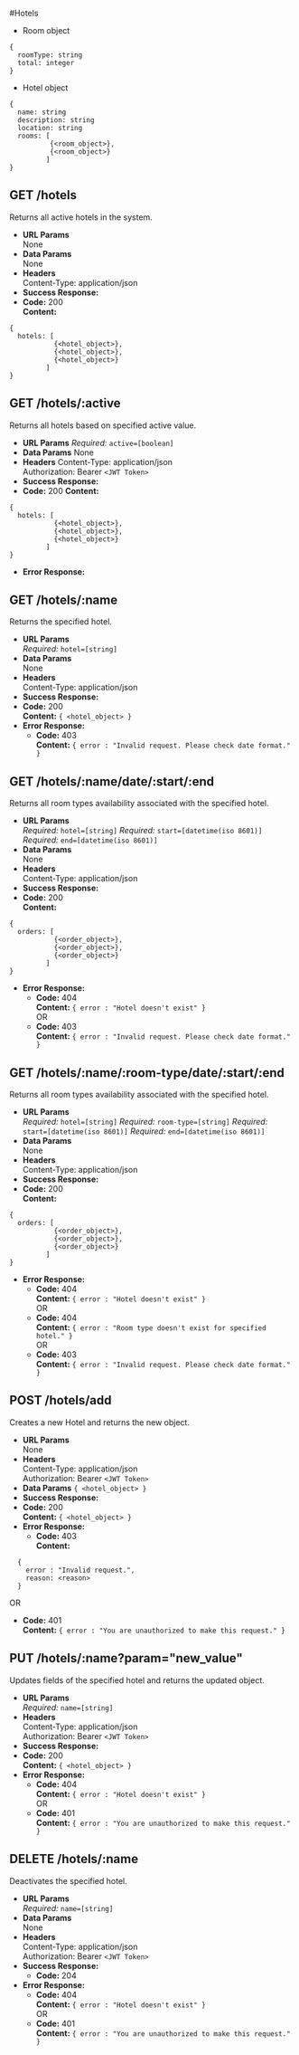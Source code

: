 #Hotels
* Room object
```
{
  roomType: string
  total: integer
}
```
* Hotel object
```
{
  name: string
  description: string
  location: string
  rooms: [
          {<room_object>},
          {<room_object>}
         ]
}
```
**GET /hotels**
----
  Returns all active hotels in the system.
* **URL Params**  
  None
* **Data Params**  
  None
* **Headers**  
  Content-Type: application/json  
* **Success Response:**  
* **Code:** 200  
  **Content:**  
```
{
  hotels: [
           {<hotel_object>},
           {<hotel_object>},
           {<hotel_object>}
         ]
}
```

**GET /hotels/:active**
----
  Returns all hotels based on specified active value.
* **URL Params**
  *Required:* `active=[boolean]`
* **Data Params**
  None
* **Headers**
  Content-Type: application/json  
  Authorization: Bearer `<JWT Token>`
* **Success Response:**
* **Code:** 200
  **Content:**
```
{
  hotels: [
           {<hotel_object>},
           {<hotel_object>},
           {<hotel_object>}
         ]
}
```
* **Error Response:**

**GET /hotels/:name**
----
  Returns the specified hotel.
* **URL Params**  
  *Required:* `hotel=[string]`
* **Data Params**  
  None
* **Headers**  
  Content-Type: application/json
* **Success Response:** 
* **Code:** 200  
  **Content:**  `{ <hotel_object> }` 
* **Error Response:**  
  * **Code:** 403  
  **Content:** `{ error : "Invalid request. Please check date format." }`

**GET /hotels/:name/date/:start/:end**
----
  Returns all room types availability associated with the specified hotel.
* **URL Params**  
  *Required:* `hotel=[string]`
  *Required:* `start=[datetime(iso 8601)]`
  *Required:* `end=[datetime(iso 8601)]`
* **Data Params**  
  None
* **Headers**  
  Content-Type: application/json  
* **Success Response:**  
* **Code:** 200  
  **Content:**  
```
{
  orders: [
           {<order_object>},
           {<order_object>},
           {<order_object>}
         ]
}
```
* **Error Response:**  
  * **Code:** 404  
  **Content:** `{ error : "Hotel doesn't exist" }`  
  OR  
  * **Code:** 403  
  **Content:** `{ error : "Invalid request. Please check date format." }`

**GET /hotels/:name/:room-type/date/:start/:end**
----
  Returns all room types availability associated with the specified hotel.
* **URL Params**  
  *Required:* `hotel=[string]`
  *Required:* `room-type=[string]`
  *Required:* `start=[datetime(iso 8601)]`
  *Required:* `end=[datetime(iso 8601)]`
* **Data Params**  
  None
* **Headers**  
  Content-Type: application/json  
* **Success Response:**  
* **Code:** 200  
  **Content:**  
```
{
  orders: [
           {<order_object>},
           {<order_object>},
           {<order_object>}
         ]
}
```
* **Error Response:**  
  * **Code:** 404  
  **Content:** `{ error : "Hotel doesn't exist" }`  
  OR
  * **Code:** 404  
  **Content:** `{ error : "Room type doesn't exist for specified hotel." }`  
  OR  
  * **Code:** 403  
  **Content:** `{ error : "Invalid request. Please check date format." }`

**POST /hotels/add**
----
  Creates a new Hotel and returns the new object.
* **URL Params**  
  None
* **Headers**  
  Content-Type: application/json  
  Authorization: Bearer `<JWT Token>`
* **Data Params**  `{ <hotel_object> }` 
* **Success Response:**  
* **Code:** 200  
  **Content:**  `{ <hotel_object> }` 
* **Error Response:**  
  * **Code:** 403  
  **Content:** 
```
  { 
    error : "Invalid request.",
    reason: <reason>
  }
```  
  OR
  * **Code:** 401  
  **Content:** `{ error : "You are unauthorized to make this request." }`

**PUT /hotels/:name?param="new_value"**
----
  Updates fields of the specified hotel and returns the updated object.
* **URL Params**  
  *Required:* `name=[string]`
* **Headers**  
  Content-Type: application/json  
  Authorization: Bearer `<JWT Token>`
* **Success Response:** 
* **Code:** 200  
  **Content:**  `{ <hotel_object> }`  
* **Error Response:**  
  * **Code:** 404  
  **Content:** `{ error : "Hotel doesn't exist" }`  
  OR  
  * **Code:** 401  
  **Content:** `{ error : "You are unauthorized to make this request." }`

**DELETE /hotels/:name**
----
  Deactivates the specified hotel.
* **URL Params**  
  *Required:* `name=[string]`
* **Data Params**  
  None
* **Headers**  
  Content-Type: application/json  
  Authorization: Bearer `<JWT Token>`
* **Success Response:** 
  * **Code:** 204 
* **Error Response:**  
  * **Code:** 404  
  **Content:** `{ error : "Hotel doesn't exist" }`  
  OR  
  * **Code:** 401  
  **Content:** `{ error : "You are unauthorized to make this request." }`
